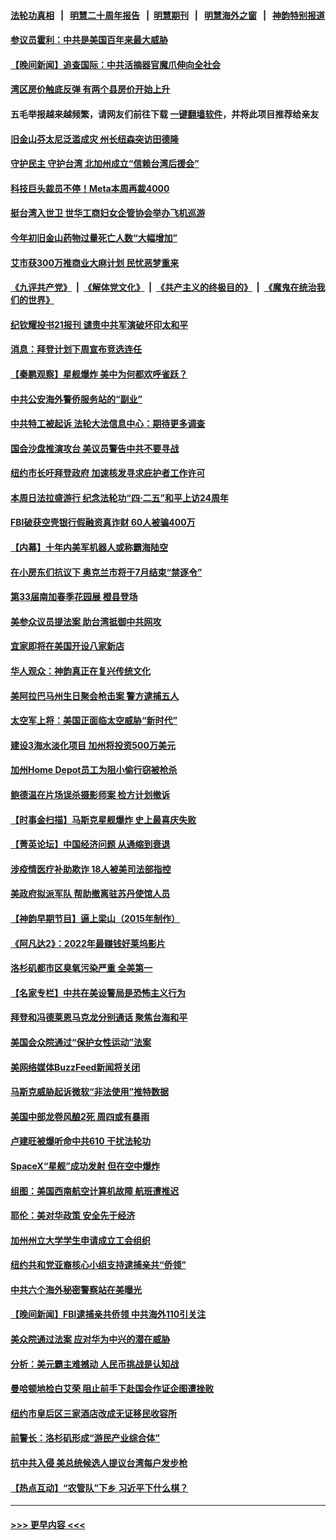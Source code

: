 #### [法轮功真相](https://github.com/gfw-breaker/truth/blob/master/README.md?t=0) &nbsp;&nbsp;|&nbsp;&nbsp; [明慧二十周年报告](https://github.com/gfw-breaker/mh-reports/blob/master/README.md?t=0) &nbsp;&nbsp;|&nbsp;&nbsp;[明慧期刊](https://github.com/gfw-breaker/mh-qikan) &nbsp;&nbsp;|&nbsp;&nbsp; [明慧海外之窗](https://github.com/gfw-breaker/mh-news/blob/master/README.md?t=0) &nbsp;&nbsp;|&nbsp;&nbsp; [神韵特别报道](https://github.com/gfw-breaker/mh-news/blob/master/shenyun.md?t=0)
#### [参议员霍利：中共是美国百年来最大威胁](../pages/nsc412/n13978250.md?t=04211843) 
#### [【晚间新闻】追查国际：中共活摘器官魔爪伸向全社会](../pages/nsc412/n13978194.md?t=04211843) 
#### [湾区房价触底反弹 有两个县房价开始上升](../pages/nsc412/n13978098.md?t=04211843) 
#### 五毛举报越来越频繁，请网友们前往下载 [一键翻墙软件](https://github.com/gfw-breaker/ssr-accounts)，并将此项目推荐给亲友
#### [旧金山芬太尼泛滥成灾  州长纽森突访田德隆](../pages/nsc412/n13978094.md?t=04211843) 
#### [守护民主 守护台湾 北加州成立“信赖台湾后援会”](../pages/nsc412/n13978073.md?t=04211843) 
#### [科技巨头裁员不停！Meta本周再裁4000](../pages/nsc412/n13978069.md?t=04211843) 
#### [挺台湾入世卫  世华工商妇女企管协会举办飞机巡游](../pages/nsc412/n13978065.md?t=04211843) 
#### [今年初旧金山药物过量死亡人数“大幅增加”](../pages/nsc412/n13977952.md?t=04211843) 
#### [艾市获300万推商业大麻计划 民忧恶梦重来](../pages/nsc412/n13978004.md?t=04211843) 
#### [《九评共产党》](https://github.com/begood0513/9ping.md/blob/master/README.md) &nbsp;|&nbsp; [《解体党文化》](../../../../jtdwh.md/blob/master/README.md)  &nbsp;|&nbsp; [《共产主义的终极目的》](../../../../gczydzjmd.md/blob/master/README.md) &nbsp;|&nbsp; [《魔鬼在统治我们的世界》](../../../../mgztzwmdsj.md/blob/master/README.md) 
#### [纪钦耀投书21报刊 谴责中共军演破坏印太和平](../pages/nsc412/n13977970.md?t=04211843) 
#### [消息：拜登计划下周宣布竞选连任](../pages/nsc412/n13977900.md?t=04211843) 
#### [【秦鹏观察】星舰爆炸 美中为何都欢呼雀跃？](../pages/nsc412/n13977756.md?t=04211843) 
#### [中共公安海外警侨服务站的“副业”](../pages/nsc412/n13977913.md?t=04211843) 
#### [中共特工被起诉 法轮大法信息中心：期待更多调查](../pages/nsc412/n13977910.md?t=04211843) 
#### [国会沙盘推演攻台 美议员警告中共不要寻战](../pages/nsc412/n13977517.md?t=04211843) 
#### [纽约市长吁拜登政府 加速核发寻求庇护者工作许可](../pages/nsc412/n13977891.md?t=04211843) 
#### [本周日法拉盛游行 纪念法轮功“四·二五”和平上访24周年](../pages/nsc412/n13977916.md?t=04211843) 
#### [FBI破获空壳银行假融资真诈财 60人被骗400万](../pages/nsc412/n13977882.md?t=04211843) 
#### [【内幕】十年内美军机器人或称霸海陆空](../pages/nsc412/n13977832.md?t=04211843) 
#### [在小房东们抗议下 奥克兰市将于7月结束“禁逐令”](../pages/nsc412/n13977967.md?t=04211843) 
#### [第33届南加春季花园展 橙县登场](../pages/nsc412/n13977929.md?t=04211843) 
#### [美参众议员提法案 助台湾抵御中共网攻](../pages/nsc412/n13977841.md?t=04211843) 
#### [宜家即将在美国开设八家新店](../pages/nsc412/n13977757.md?t=04211843) 
#### [华人观众：神韵真正在复兴传统文化](../pages/nsc412/n13977740.md?t=04211843) 
#### [美阿拉巴马州生日聚会枪击案 警方逮捕五人](../pages/nsc412/n13977754.md?t=04211843) 
#### [太空军上将：美国正面临太空威胁“新时代”](../pages/nsc412/n13977703.md?t=04211843) 
#### [建设3海水淡化项目 加州将投资500万美元](../pages/nsc412/n13977806.md?t=04211843) 
#### [加州Home Depot员工为阻小偷行窃被枪杀](../pages/nsc412/n13977789.md?t=04211843) 
#### [鲍德温在片场误杀摄影师案 检方计划撤诉](../pages/nsc412/n13977651.md?t=04211843) 
#### [【时事金扫描】马斯克星舰爆炸 史上最喜庆失败](../pages/nsc412/n13977727.md?t=04211843) 
#### [【菁英论坛】中国经济问题 从通缩到衰退](../pages/nsc412/n13977685.md?t=04211843) 
#### [涉疫情医疗补助欺诈 18人被美司法部指控](../pages/nsc412/n13977699.md?t=04211843) 
#### [美政府拟派军队 帮助撤离驻苏丹使馆人员](../pages/nsc412/n13977635.md?t=04211843) 
#### [【神韵早期节目】逼上梁山（2015年制作）](../pages/nsc412/n13977649.md?t=04211843) 
#### [《阿凡达2》：2022年最赚钱好莱坞影片](../pages/nsc412/n13977670.md?t=04211843) 
#### [洛杉矶都市区臭氧污染严重 全美第一](../pages/nsc412/n13977704.md?t=04211843) 
#### [【名家专栏】中共在美设警局是恐怖主义行为](../pages/nsc412/n13977345.md?t=04211843) 
#### [拜登和冯德莱恩马克龙分别通话 聚焦台海和平](../pages/nsc412/n13977609.md?t=04211843) 
#### [美国会众院通过“保护女性运动”法案](../pages/nsc412/n13977583.md?t=04211843) 
#### [美网络媒体BuzzFeed新闻将关闭](../pages/nsc412/n13977547.md?t=04211843) 
#### [马斯克威胁起诉微软“非法使用”推特数据](../pages/nsc412/n13977587.md?t=04211843) 
#### [美国中部龙卷风酿2死 周四或有暴雨](../pages/nsc412/n13977525.md?t=04211843) 
#### [卢建旺被爆听命中共610 干扰法轮功](../pages/nsc412/n13977017.md?t=04211843) 
#### [SpaceX“星舰”成功发射 但在空中爆炸](../pages/nsc412/n13977474.md?t=04211843) 
#### [组图：美国西南航空计算机故障 航班遭推迟](../pages/nsc412/n13977360.md?t=04211843) 
#### [耶伦：美对华政策 安全先于经济](../pages/nsc412/n13977511.md?t=04211843) 
#### [加州州立大学学生申请成立工会组织](../pages/nsc412/n13977057.md?t=04211843) 
#### [纽约共和党亚裔核心小组支持逮捕亲共“侨领”](../pages/nsc412/n13976985.md?t=04211843) 
#### [中共六个海外秘密警察站在美曝光](../pages/nsc412/n13977024.md?t=04211843) 
#### [【晚间新闻】FBI逮捕亲共侨领 中共海外110引关注](../pages/nsc412/n13977148.md?t=04211843) 
#### [美众院通过法案 应对华为中兴的潜在威胁](../pages/nsc412/n13977088.md?t=04211843) 
#### [分析：美元霸主难撼动 人民币挑战是认知战](../pages/nsc412/n13976125.md?t=04211843) 
#### [曼哈顿地检白艾荣 阻止前手下赴国会作证企图遭挫败](../pages/nsc412/n13976987.md?t=04211843) 
#### [纽约市皇后区三家酒店改成无证移民收容所](../pages/nsc412/n13976994.md?t=04211843) 
#### [前警长：洛杉矶形成“游民产业综合体”](../pages/nsc412/n13977032.md?t=04211843) 
#### [抗中共入侵 美总统候选人提议台湾每户发步枪](../pages/nsc412/n13976934.md?t=04211843) 
#### [【热点互动】“农管队”下乡 习近平下什么棋？](../pages/nsc412/n13976792.md?t=04211843) 

----
#### [ >>> 更早内容 <<< ](../indexes/nsc412-earlier.md)
